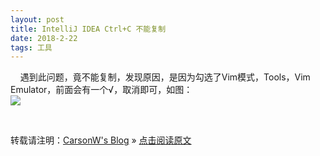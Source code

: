 ```yaml
---
layout: post
title: IntelliJ IDEA Ctrl+C 不能复制
date: 2018-2-22
tags: 工具  
---
```


&nbsp;&nbsp;&nbsp;&nbsp;遇到此问题，竟不能复制，发现原因，是因为勾选了Vim模式，Tools，Vim Emulator，前面会有一个√，取消即可，如图：
<br>
![](https://github.com/carsonwong01/carsonwong.guthub.io/tree/master/images/artical/idea.png)

<br>

转载请注明：[CarsonW's Blog](http://www.carsonwong.top/) » [点击阅读原文](http://www.carsonwong.top/2018/02/Intellij_IDEA/) 

 



